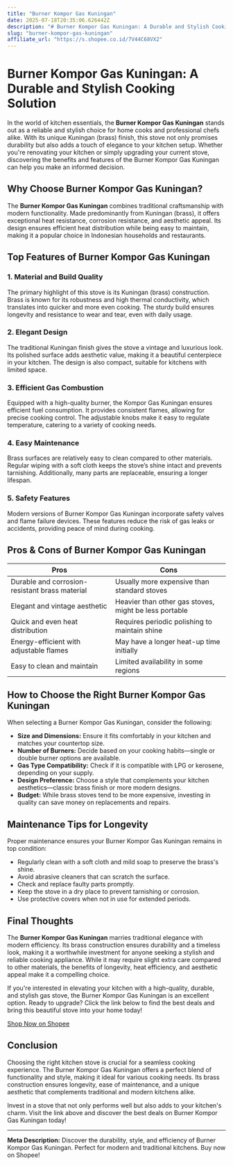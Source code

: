 ```yaml
---
title: "Burner Kompor Gas Kuningan"
date: 2025-07-18T20:35:06.626442Z
description: "# Burner Kompor Gas Kuningan: A Durable and Stylish Cooking Solution..."
slug: "burner-kompor-gas-kuningan"
affiliate_url: "https://s.shopee.co.id/7V44C68VX2"
---
```

# Burner Kompor Gas Kuningan: A Durable and Stylish Cooking Solution

In the world of kitchen essentials, the **Burner Kompor Gas Kuningan** stands out as a reliable and stylish choice for home cooks and professional chefs alike. With its unique Kuningan (brass) finish, this stove not only promises durability but also adds a touch of elegance to your kitchen setup. Whether you're renovating your kitchen or simply upgrading your current stove, discovering the benefits and features of the Burner Kompor Gas Kuningan can help you make an informed decision.

## Why Choose Burner Kompor Gas Kuningan?

The **Burner Kompor Gas Kuningan** combines traditional craftsmanship with modern functionality. Made predominantly from Kuningan (brass), it offers exceptional heat resistance, corrosion resistance, and aesthetic appeal. Its design ensures efficient heat distribution while being easy to maintain, making it a popular choice in Indonesian households and restaurants.

## Top Features of Burner Kompor Gas Kuningan

### 1. Material and Build Quality

The primary highlight of this stove is its Kuningan (brass) construction. Brass is known for its robustness and high thermal conductivity, which translates into quicker and more even cooking. The sturdy build ensures longevity and resistance to wear and tear, even with daily usage.

### 2. Elegant Design

The traditional Kuningan finish gives the stove a vintage and luxurious look. Its polished surface adds aesthetic value, making it a beautiful centerpiece in your kitchen. The design is also compact, suitable for kitchens with limited space.

### 3. Efficient Gas Combustion

Equipped with a high-quality burner, the Kompor Gas Kuningan ensures efficient fuel consumption. It provides consistent flames, allowing for precise cooking control. The adjustable knobs make it easy to regulate temperature, catering to a variety of cooking needs.

### 4. Easy Maintenance

Brass surfaces are relatively easy to clean compared to other materials. Regular wiping with a soft cloth keeps the stove’s shine intact and prevents tarnishing. Additionally, many parts are replaceable, ensuring a longer lifespan.

### 5. Safety Features

Modern versions of Burner Kompor Gas Kuningan incorporate safety valves and flame failure devices. These features reduce the risk of gas leaks or accidents, providing peace of mind during cooking.

## Pros & Cons of Burner Kompor Gas Kuningan

| **Pros** | **Cons** |
| --- | --- |
| Durable and corrosion-resistant brass material | Usually more expensive than standard stoves |
| Elegant and vintage aesthetic | Heavier than other gas stoves, might be less portable |
| Quick and even heat distribution | Requires periodic polishing to maintain shine |
| Energy-efficient with adjustable flames | May have a longer heat-up time initially |
| Easy to clean and maintain | Limited availability in some regions |

## How to Choose the Right Burner Kompor Gas Kuningan

When selecting a Burner Kompor Gas Kuningan, consider the following:

- **Size and Dimensions:** Ensure it fits comfortably in your kitchen and matches your countertop size.
- **Number of Burners:** Decide based on your cooking habits—single or double burner options are available.
- **Gas Type Compatibility:** Check if it is compatible with LPG or kerosene, depending on your supply.
- **Design Preference:** Choose a style that complements your kitchen aesthetics—classic brass finish or more modern designs.
- **Budget:** While brass stoves tend to be more expensive, investing in quality can save money on replacements and repairs.

## Maintenance Tips for Longevity

Proper maintenance ensures your Burner Kompor Gas Kuningan remains in top condition:

- Regularly clean with a soft cloth and mild soap to preserve the brass's shine.
- Avoid abrasive cleaners that can scratch the surface.
- Check and replace faulty parts promptly.
- Keep the stove in a dry place to prevent tarnishing or corrosion.
- Use protective covers when not in use for extended periods.

## Final Thoughts

The **Burner Kompor Gas Kuningan** marries traditional elegance with modern efficiency. Its brass construction ensures durability and a timeless look, making it a worthwhile investment for anyone seeking a stylish and reliable cooking appliance. While it may require slight extra care compared to other materials, the benefits of longevity, heat efficiency, and aesthetic appeal make it a compelling choice.

If you're interested in elevating your kitchen with a high-quality, durable, and stylish gas stove, the Burner Kompor Gas Kuningan is an excellent option. Ready to upgrade? Click the link below to find the best deals and bring this beautiful stove into your home today!

[Shop Now on Shopee](https://s.shopee.co.id/7V44C68VX2)

## Conclusion

Choosing the right kitchen stove is crucial for a seamless cooking experience. The Burner Kompor Gas Kuningan offers a perfect blend of functionality and style, making it ideal for various cooking needs. Its brass construction ensures longevity, ease of maintenance, and a unique aesthetic that complements traditional and modern kitchens alike.

Invest in a stove that not only performs well but also adds to your kitchen's charm. Visit the link above and discover the best deals on Burner Kompor Gas Kuningan today!

---

**Meta Description:** Discover the durability, style, and efficiency of Burner Kompor Gas Kuningan. Perfect for modern and traditional kitchens. Buy now on Shopee!